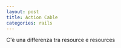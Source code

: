 ```yaml
---
layout: post
title: Action Cable
categories: rails
---
```


C'è una differenza tra resource e resources